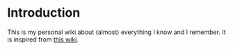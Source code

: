 # Introduction

This is my personal wiki about \(almost\) everything I know and I remember. It is inspired from [this wiki](https://wiki.nikitavoloboev.xyz).

